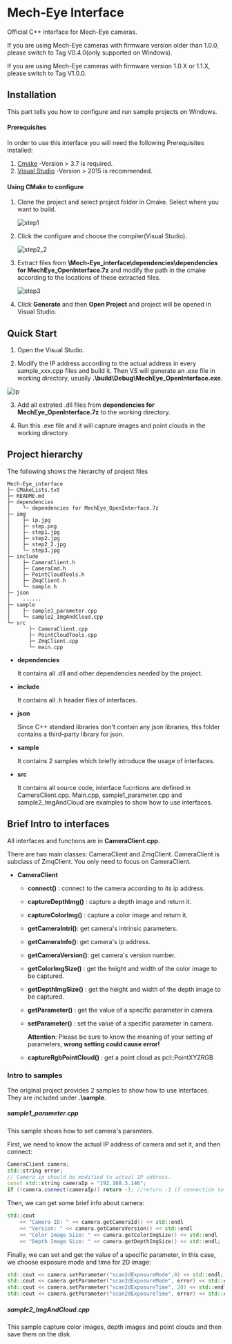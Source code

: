 # Mech-Eye Interface
Official C++ interface for Mech-Eye cameras.

If you are using Mech-Eye cameras with firmware version older than 1.0.0, please switch to Tag V0.4.0(only supported on Windows). 

If you are using Mech-Eye cameras with firmware version 1.0.X or 1.1.X, please switch to Tag V1.0.0.

## Installation

This part tells you how to configure and run sample projects on Windows.

#### Prerequisites

In order to use this interface you will need the following Prerequisites installed:
1. [Cmake](https://cmake.org/) -Version > 3.7 is required.
2. [Visual Studio](https://visualstudio.microsoft.com/) -Version > 2015 is recommended.
#### Using CMake to configure 

1. Clone the project and select project folder in Cmake. Select where you want to build.

   ![step1](./img/step1.jpg)

2. Click the configure and choose the compiler(Visual Studio).

   ![step2_2](./img/step2_2.jpg)

3. Extract files from **\Mech-Eye_interface\dependencies\dependencies for MechEye_OpenInterface.7z** and modify the path in the cmake according to the locations of these extracted files.

   ![step3](./img/step3.jpg)

4. Click **Generate** and then **Open Project** and project will be opened in Visual Studio.


## Quick Start

1. Open the Visual Studio.

2. Modify the IP address according to the actual address in every sample_xxx.cpp files and build it. Then VS will generate an .exe file in working directory, usually **.\build\Debug\MechEye_OpenInterface.exe**.

![ip](./img/ip.jpg)


3. Add all extrated .dll files from **dependencies for MechEye_OpenInterface.7z** to the working directory.

4. Run this .exe file and it will capture images and point clouds in the working directory.

## Project hierarchy

The following shows the hierarchy of project files

```
Mech-Eye_interface
├─ CMakeLists.txt
├─ README.md
├─ dependencies
│    └─ dependencies for MechEye_OpenInterface.7z
├─ img
│    ├─ ip.jpg
│    ├─ step.png
│    ├─ step1.jpg
│    ├─ step2.jpg
│    ├─ step2_2.jpg
│    └─ step3.jpg
├─ include
│    ├─ CameraClient.h
│    ├─ CameraCmd.h
│    ├─ PointCloudTools.h
│    ├─ ZmqClient.h
│    └─ sample.h
├─ json
│    ......
├─ sample
│    ├─ sample1_parameter.cpp
│    └─ sample2_ImgAndCloud.cpp
└─ src
       ├─ CameraClient.cpp
       ├─ PointCloudTools.cpp
       ├─ ZmqClient.cpp
       └─ main.cpp
```

* **dependencies**

  It contains all .dll and other dependencies needed by the project.

* **include**

  It contains all .h header files of interfaces.

* **json**

  Since C++ standard libraries don't contain any json libraries, this folder contains a third-party library for json.

* **sample**

  It contains 2 samples which briefly introduce the usage of interfaces.

* **src**

  It contains all source code, interface fucntions are defined in CameraClient.cpp. Main.cpp, sample1_parameter.cpp and sample2_ImgAndCloud are examples to show how to use interfaces.

## Brief Intro to interfaces

All interfaces and functions are in  **CameraClient.cpp**.

There are two main classes: CameraClient and ZmqClient. CameraClient is subclass of ZmqClient. You only need to focus on CameraClient.

* **CameraClient**

  * **connect()** : connect to the camera according to its ip address.

  * **captureDepthImg()** : capture a depth image and return it.

  * **captureColorImg()** : capture a color image and return it.

  * **getCameraIntri()**: get camera's intrinsic parameters.

  * **getCameraInfo()**: get camera's ip address.

  * **getCameraVersion()**: get camera's version number.

  * **getColorImgSize()** : get the height and width of the color image to be captured.
  
  * **getDepthImgSize()** : get the height and width of the depth image to be captured.
  
  * **getParameter()** : get the value of a specific parameter in camera.

  * **setParameter()** : set the value of a specific parameter in camera.

    **Attention**: Please be sure to know the meaning of your setting of parameters, **wrong setting could cause error!**

  * **captureRgbPointCloud()** : get a point cloud as pcl::PointXYZRGB


### Intro to samples

The original project provides 2 samples to show how to use interfaces. They are included under **.\sample**.

##### sample1_parameter.cpp

This sample shows how to set camera's paramters.

First, we need to know the actual IP address of camera and set it, and then connect:

```c++
CameraClient camera;
std::string error;
// Camera ip should be modified to actual IP address.
const std::string cameraIp = "192.168.3.146";
if (!camera.connect(cameraIp)) return -1; //return -1 if connection to camera fails

```

Then, we can get some brief info about camera:

```c++
std::cout 
	<< "Camera ID: " << camera.getCameraId() << std::endl
	<< "Version: " << camera.getCameraVersion() << std::endl 
	<< "Color Image Size: " << camera.getColorImgSize() << std::endl
	<< "Depth Image Size: " << camera.getDepthImgSize() << std::endl; 
```

Finally, we can set and get the value of a specific parameter, in this case, we choose exposure mode and time for 2D image:

```c++
std::cout << camera.setParameter("scan2dExposureMode",0) << std::endl;
std::cout << camera.getParameter("scan2dExposureMode", error) << std::endl;
std::cout << camera.setParameter("scan2dExposureTime", 20) << std::endl;
std::cout << camera.getParameter("scan2dExposureTime", error) << std::endl;
```

##### sample2_ImgAndCloud.cpp

This sample capture color images, depth images and point clouds and then save them on the disk.
